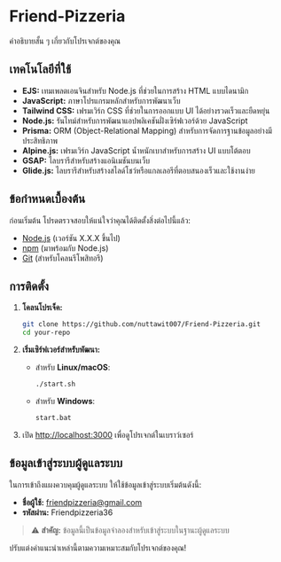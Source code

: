 # Friend-Pizzeria

คำอธิบายสั้น ๆ เกี่ยวกับโปรเจกต์ของคุณ

## เทคโนโลยีที่ใช้

- **EJS:** เทมเพลตเอนจินสำหรับ Node.js ที่ช่วยในการสร้าง HTML แบบไดนามิก
- **JavaScript:** ภาษาโปรแกรมหลักสำหรับการพัฒนาเว็บ
- **Tailwind CSS:** เฟรมเวิร์ก CSS ที่ช่วยในการออกแบบ UI ได้อย่างรวดเร็วและยืดหยุ่น
- **Node.js:** รันไทม์สำหรับการพัฒนาแอปพลิเคชันฝั่งเซิร์ฟเวอร์ด้วย JavaScript
- **Prisma:** ORM (Object-Relational Mapping) สำหรับการจัดการฐานข้อมูลอย่างมีประสิทธิภาพ
- **Alpine.js:** เฟรมเวิร์ก JavaScript น้ำหนักเบาสำหรับการสร้าง UI แบบโต้ตอบ
- **GSAP:** ไลบรารีสำหรับสร้างแอนิเมชันบนเว็บ
- **Glide.js:** ไลบรารีสำหรับสร้างสไลด์โชว์หรือแกลเลอรีที่ตอบสนองเร็วและใช้งานง่าย

## ข้อกำหนดเบื้องต้น

ก่อนเริ่มต้น โปรดตรวจสอบให้แน่ใจว่าคุณได้ติดตั้งสิ่งต่อไปนี้แล้ว:

- [Node.js](https://nodejs.org/) (เวอร์ชัน X.X.X ขึ้นไป)
- [npm](https://www.npmjs.com/) (มาพร้อมกับ Node.js)
- [Git](https://git-scm.com/) (สำหรับโคลนรีโพสิทอรี)

## การติดตั้ง

1. **โคลนโปรเจ็ค:**

   ```bash
   git clone https://github.com/nuttawit007/Friend-Pizzeria.git
   cd your-repo
   ```

2. **เริ่มเซิร์ฟเวอร์สำหรับพัฒนา:**

   - สำหรับ **Linux/macOS**:
     ```bash
     ./start.sh
     ```
   - สำหรับ **Windows**:
     ```bash
     start.bat
     ```

3. เปิด [http://localhost:3000](http://localhost:3000) เพื่อดูโปรเจกต์ในเบราว์เซอร์

## ข้อมูลเข้าสู่ระบบผู้ดูแลระบบ

ในการเข้าถึงแผงควบคุมผู้ดูแลระบบ ให้ใช้ข้อมูลเข้าสู่ระบบเริ่มต้นดังนี้:

- **ชื่อผู้ใช้:** friendpizzeria@gmail.com
- **รหัสผ่าน:** Friendpizzeria36

> ⚠️ **สำคัญ:** ข้อมูลนี้เป็นข้อมูลจำลองสำหรับเข้าสู่ระบบในฐานะผู้ดูแลระบบ

ปรับแต่งคำแนะนำเหล่านี้ตามความเหมาะสมกับโปรเจกต์ของคุณ!
